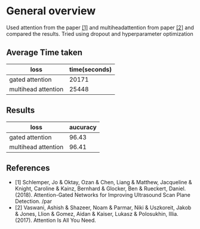 # General overview
Used attention from the paper [[1]](#1) and multiheadattention from paper [[2]](#2) and compared the results. Tried using dropout and hyperparameter optimization 

## Average Time taken

loss  | time(seconds)
--- | --- 
gated attention | 20171
multihead attention | 25448

## Results

loss  | aucuracy
--- | --- 
gated attention | 96.43 
multihead attention | 96.41

## References
- [1]</a> Schlemper, Jo & Oktay, Ozan & Chen, Liang & Matthew, Jacqueline & Knight, Caroline & Kainz, Bernhard & Glocker, Ben & Rueckert, Daniel. (2018). Attention-Gated Networks for Improving Ultrasound Scan Plane Detection. /par
- <a id="2">[2]</a> Vaswani, Ashish & Shazeer, Noam & Parmar, Niki & Uszkoreit, Jakob & Jones, Llion & Gomez, Aidan & Kaiser, Lukasz & Polosukhin, Illia. (2017). Attention Is All You Need. 

